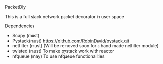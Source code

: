 PacketDiy

This is a full stack network packet decorator in user space

Dependencies

* Scapy (must)
* Pystack(must) https://github.com/RobinDavid/pystack.git
* netfilter (must) (Will be removed soon for a hand made netfilter module)
* twisted (must) To make pystack work with reactor
* nfqueue (may) To use nfqueue functionalities

